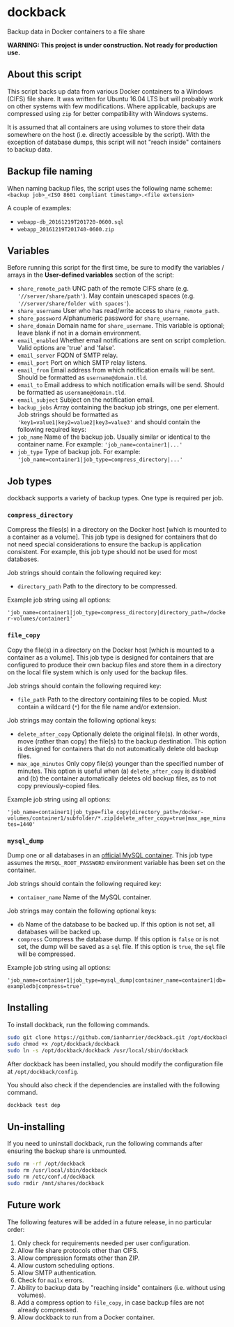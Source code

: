 # dockback

Backup data in Docker containers to a file share

**WARNING: This project is under construction. Not ready for production use.**

## About this script

This script backs up data from various Docker containers to a Windows (CIFS) file share. It was written for Ubuntu 16.04 LTS but will probably work on other systems with few modifications. Where applicable, backups are compressed using `zip` for better compatibility with Windows systems.

It is assumed that all containers are using volumes to store their data somewhere on the host (i.e. directly accessible by the script). With the exception of database dumps, this script will not "reach inside" containers to backup data.

## Backup file naming
When naming backup files, the script uses the following name scheme: `<backup job>_<ISO 8601 compliant timestamp>.<file extension>`

A couple of examples:

* `webapp-db_20161219T201720-0600.sql`
* `webapp_20161219T201740-0600.zip`

## Variables

Before running this script for the first time, be sure to modify the variables / arrays in the **User-defined variables** section of the script:

* `share_remote_path` UNC path of the remote CIFS share (e.g. `'//server/share/path'`). May contain unescaped spaces (e.g. `'//server/share/folder with spaces'`).
* `share_username` User who has read/write access to `share_remote_path`.
* `share_password` Alphanumeric password for `share_username`.
* `share_domain` Domain name for `share_username`. This variable is optional; leave blank if not in a domain environment.
* `email_enabled` Whether email notifications are sent on script completion. Valid options are 'true' and 'false'.
* `email_server` FQDN of SMTP relay.
* `email_port` Port on which SMTP relay listens.
* `email_from` Email address from which notification emails will be sent. Should be formatted as `username@domain.tld`.
* `email_to` Email address to which notification emails will be send. Should be formatted as `username@domain.tld`.
* `email_subject` Subject on the notification email.
* `backup_jobs` Array containing the backup job strings, one per element. Job strings should be formatted as `'key1=value1|key2=value2|key3=value3'` and should contain the following required keys:
 * `job_name` Name of the backup job. Usually similar or identical to the container name. For example: `'job_name=container1|...'`
 * `job_type` Type of backup job. For example: `'job_name=container1|job_type=compress_directory|...'`

## Job types

dockback supports a variety of backup types. One type is required per job.

### `compress_directory`

Compress the files(s) in a directory on the Docker host [which is mounted to a container as a volume]. This job type is designed for containers that do not need special considerations to ensure the backup is application consistent. For example, this job type should not be used for most databases.

Job strings should contain the following required key:

* `directory_path` Path to the directory to be compressed.

Example job string using all options:

`'job_name=container1|job_type=compress_directory|directory_path=/docker-volumes/container1'`

### `file_copy`

Copy the file(s) in a directory on the Docker host [which is mounted to a container as a volume]. This job type is designed for containers that are configured to produce their own backup files and store them in a directory on the local file system which is only used for the backup files.

Job strings should contain the following required key:

* `file_path` Path to the directory containing files to be copied. Must contain a wildcard (`*`) for the file name and/or extension.

Job strings may contain the following optional keys:

* `delete_after_copy` Optionally delete the original file(s). In other words, move (rather than copy) the file(s) to the backup destination. This option is designed for containers that do not automatically delete old backup files.
* `max_age_minutes` Only copy file(s) younger than the specified number of minutes. This option is useful when (a) `delete_after_copy` is disabled and (b) the container automatically deletes old backup files, as to not copy previously-copied files.

Example job string using all options:

`'job_name=container1|job_type=file_copy|directory_path=/docker-volumes/container1/subfolder/*.zip|delete_after_copy=true|max_age_minutes=1440'`

### `mysql_dump`

Dump one or all databases in an [official MySQL container](https://hub.docker.com/_/mysql/). This job type assumes the `MYSQL_ROOT_PASSWORD` environment variable has been set on the container.

Job strings should contain the following required key:

* `container_name` Name of the MySQL container.

Job strings may contain the following optional keys:

* `db` Name of the database to be backed up. If this option is not set, all databases will be backed up.
* `compress` Compress the database dump. If this option is `false` or is not set, the dump will be saved as a `sql` file. If this option is `true`, the `sql` file will be compressed.

Example job string using all options:

`'job_name=container1|job_type=mysql_dump|container_name=container1|db=exampledb|compress=true'`

## Installing

To install dockback, run the following commands.

```bash
sudo git clone https://github.com/ianharrier/dockback.git /opt/dockback
sudo chmod +x /opt/dockback/dockback
sudo ln -s /opt/dockback/dockback /usr/local/sbin/dockback
```

After dockback has been installed, you should modify the configuration file at `/opt/dockback/config`.

You should also check if the dependencies are installed with the following command.

```bash
dockback test dep
```

## Un-installing

If you need to uninstall dockback, run the following commands after ensuring the backup share is unmounted.

```bash
sudo rm -rf /opt/dockback
sudo rm /usr/local/sbin/dockback
sudo rm /etc/conf.d/dockback
sudo rmdir /mnt/shares/dockback
```

## Future work

The following features will be added in a future release, in no particular order:

1. Only check for requirements needed per user configuration.
2. Allow file share protocols other than CIFS.
3. Allow compression formats other than ZIP.
4. Allow custom scheduling options.
5. Allow SMTP authentication.
6. Check for `mailx` errors.
7. Ability to backup data by "reaching inside" containers (i.e. without using volumes).
8. Add a compress option to `file_copy`, in case backup files are not already compressed.
9. Allow dockback to run from a Docker container.
